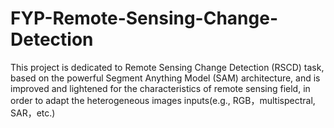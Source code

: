 # FYP-Remote-Sensing-Change-Detection
This project is dedicated to Remote Sensing Change Detection (RSCD) task, based on the powerful Segment Anything Model (SAM) architecture, and is improved and lightened for the characteristics of remote sensing field, in order to adapt the heterogeneous images inputs(e.g., RGB，multispectral, SAR，etc.)
